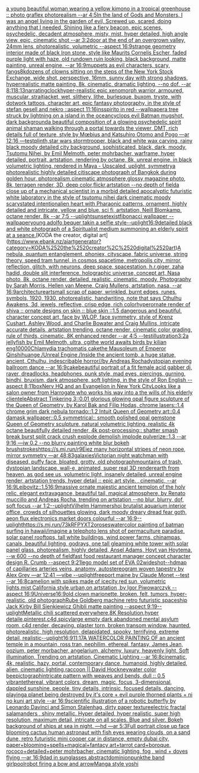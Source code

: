 [a young beautiful woman wearing a yellow kimono in a tropical greenhouse :: photo graflex photorealism --ar 4:5](https://www.ebank.nz/aiartgenerator?category=a%2520young%2520beautiful%2520woman%2520wearing%2520a%2520yellow%2520kimono%2520in%2520a%2520tropical%2520greenhouse%2520%3A%3A%2520photo%2520graflex%2520photorealism%2520--ar%25204%3A5)[In the land of Gods and Monsters, I was an angel living in the garden of evil, Screwed up, scared, doing anything that I needed, Shining like a fiery beacon, epic scenes, psychedelic, decadent atmosphere, misty, mist, hyper detailed, high angle view, epic, cinematic shot --ar 3:2](https://www.ebank.nz/aiartgenerator?category=In%2520the%2520land%2520of%2520Gods%2520and%2520Monsters%2C%2520I%2520was%2520an%2520angel%2520living%2520in%2520the%2520garden%2520of%2520evil%2C%2520Screwed%2520up%2C%2520scared%2C%2520doing%2520anything%2520that%2520I%2520needed%2C%2520Shining%2520like%2520a%2520fiery%2520beacon%2C%2520epic%2520scenes%2C%2520psychedelic%2C%2520decadent%2520atmosphere%2C%2520misty%2C%2520mist%2C%2520hyper%2520detailed%2C%2520high%2520angle%2520view%2C%2520epic%2C%2520cinematic%2520shot%2520--ar%25203%3A2)[door at the end of an overgrown valley, 24mm lens, photorealistic, volumetric --aspect 16:9](https://www.ebank.nz/aiartgenerator?category=door%2520at%2520the%2520end%2520of%2520an%2520overgrown%2520valley%2C%252024mm%2520lens%2C%2520photorealistic%2C%2520volumetric%2520--aspect%252016%3A9)[strange geometry interior made of black Iron stone, style like Maurits Cornelis Escher, faded purple light with haze, old rundown ruin looking, black background, matte painting, unreal engine, --ar 16:9](https://www.ebank.nz/aiartgenerator?category=strange%2520geometry%2520interior%2520made%2520of%2520black%2520Iron%2520stone%2C%2520style%2520like%2520Maurits%2520Cornelis%2520Escher%2C%2520faded%2520purple%2520light%2520with%2520haze%2C%2520old%2520rundown%2520ruin%2520looking%2C%2520black%2520background%2C%2520matte%2520painting%2C%2520unreal%2520engine%2C%2520--ar%252016%3A9)[muppets as evil characters, scary, fangs](https://www.ebank.nz/aiartgenerator?category=muppets%2520as%2520evil%2520characters%2C%2520scary%2C%2520fangs)[8k](https://www.ebank.nz/aiartgenerator?category=8k)[dozens of clowns sitting on the steps of the New York Stock Exchange, wide shot, perspective, 16mm, sunny day with strong shadows, hyperrealistic matte painting, 8k, cinematic, dramatic lighting, --no dof, --ar 8:11](https://www.ebank.nz/aiartgenerator?category=dozens%2520of%2520clowns%2520sitting%2520on%2520the%2520steps%2520of%2520the%2520New%2520York%2520Stock%2520Exchange%2C%2520wide%2520shot%2C%2520perspective%2C%252016mm%2C%2520sunny%2520day%2520with%2520strong%2520shadows%2C%2520hyperrealistic%2520matte%2520painting%2C%25208k%2C%2520cinematic%2C%2520dramatic%2520lighting%2C%2520--no%2520dof%2C%2520--ar%25208%3A11)[8:13](https://www.ebank.nz/aiartgenerator?category=8%3A13)[narrating](https://www.ebank.nz/aiartgenerator?category=narrating)[clock](https://www.ebank.nz/aiartgenerator?category=clock)[hyper-realistic epic xenomorph warrior, armoured, muscular, straitjacket, wet, slithery, lithe, burlesque, buxom, tryste, with dotwork tattoos, character art, epic fantasy photography, in the style of stefan gesell and nekro ::aspect 11:16](https://www.ebank.nz/aiartgenerator?category=hyper-realistic%2520epic%2520xenomorph%2520warrior%2C%2520armoured%2C%2520muscular%2C%2520straitjacket%2C%2520wet%2C%2520slithery%2C%2520lithe%2C%2520burlesque%2C%2520buxom%2C%2520tryste%2C%2520with%2520dotwork%2520tattoos%2C%2520character%2520art%2C%2520epic%2520fantasy%2520photography%2C%2520in%2520the%2520style%2520of%2520stefan%2520gesell%2520and%2520nekro%2520%3A%3Aaspect%252011%3A16)[insspirito in red  --wallpaper](https://www.ebank.nz/aiartgenerator?category=insspirito%2520in%2520red%2520%2520--wallpaper)[a tree struck by lightning on a island in the ocean](https://www.ebank.nz/aiartgenerator?category=a%2520tree%2520struck%2520by%2520lightning%2520on%2520a%2520island%2520in%2520the%2520ocean)[cyclops evil Batman mugshot, dark background](https://www.ebank.nz/aiartgenerator?category=cyclops%2520evil%2520Batman%2520mugshot%2C%2520dark%2520background)[a beautiful composition of a glowing psychedelic spirit animal shaman walking through a portal towards the viewer, DMT,  rich details full of texture, style by Mœbius and Katsuhiro Otomo and Pogo —ar 12:16 —test](https://www.ebank.nz/aiartgenerator?category=a%2520beautiful%2520composition%2520of%2520a%2520glowing%2520psychedelic%2520spirit%2520animal%2520shaman%2520walking%2520through%2520a%2520portal%2520towards%2520the%2520viewer%2C%2520DMT%2C%2520%2520rich%2520details%2520full%2520of%2520texture%2C%2520style%2520by%2520M%C5%93bius%2520and%2520Katsuhiro%2520Otomo%2520and%2520Pogo%2520%E2%80%94ar%252012%3A16%2520%E2%80%94test)[](https://www.ebank.nz/aiartgenerator?category=)[plinth,](https://www.ebank.nz/aiartgenerator?category=plinth%2C)[star wars stormtrooper, black and white wax carving, rainy black moody detailed city background, sophisticated, black, dark, moody, Tsutomu Nihei, by Emil Melmoth, peter mohrbacher, warframe, hyper detailed, portrait, artstation, rendering by octane, 8k, unreal engine, in black volumetric lighting, rendered in Maya - Upscaled, uplight, symmetry](https://www.ebank.nz/aiartgenerator?category=star%2520wars%2520stormtrooper%2C%2520black%2520and%2520white%2520wax%2520carving%2C%2520rainy%2520black%2520moody%2520detailed%2520city%2520background%2C%2520sophisticated%2C%2520black%2C%2520dark%2C%2520moody%2C%2520Tsutomu%2520Nihei%2C%2520by%2520Emil%2520Melmoth%2C%2520peter%2520mohrbacher%2C%2520warframe%2C%2520hyper%2520detailed%2C%2520portrait%2C%2520artstation%2C%2520rendering%2520by%2520octane%2C%25208k%2C%2520unreal%2520engine%2C%2520in%2520black%2520volumetric%2520lighting%2C%2520rendered%2520in%2520Maya%2520-%2520Upscaled%2C%2520uplight%2C%2520symmetry)[a photorealistic highly detailed citiscape photograph of Bangkok during golden hour, photorealism,cinematic atmosphere,glossy magazine photo, 8k, terragen render, 3D, deep color,flickr,artstation  --no depth of field](https://www.ebank.nz/aiartgenerator?category=a%2520photorealistic%2520highly%2520detailed%2520citiscape%2520photograph%2520of%2520Bangkok%2520during%2520golden%2520hour%2C%2520photorealism%2Ccinematic%2520atmosphere%2Cglossy%2520magazine%2520photo%2C%25208k%2C%2520terragen%2520render%2C%25203D%2C%2520deep%2520color%2Cflickr%2Cartstation%2520%2520--no%2520depth%2520of%2520field)[a close up of a mechanical scientist in a morbid detailed apocalyptic futuristic white laboratory in the style of tsutomu nihei dark cinematic moody scary](https://www.ebank.nz/aiartgenerator?category=a%2520close%2520up%2520of%2520a%2520mechanical%2520scientist%2520in%2520a%2520morbid%2520detailed%2520apocalyptic%2520futuristic%2520white%2520laboratory%2520in%2520the%2520style%2520of%2520tsutomu%2520nihei%2520dark%2520cinematic%2520moody%2520scary)[stated intention](https://www.ebank.nz/aiartgenerator?category=stated%2520intention)[alien heart with Pharaonic patterns, ornament, highly detailed and intricate, yellow and blue, sci fi, artstation, Neill Blomkamp, octane render, 8k --ar 7:5 --uplight](https://www.ebank.nz/aiartgenerator?category=alien%2520heart%2520with%2520Pharaonic%2520patterns%2C%2520ornament%2C%2520highly%2520detailed%2520and%2520intricate%2C%2520yellow%2520and%2520blue%2C%2520sci%2520fi%2C%2520artstation%2C%2520Neill%2520Blomkamp%2C%2520octane%2520render%2C%25208k%2520--ar%25207%3A5%2520--uplight)[sunset](https://www.ebank.nz/aiartgenerator?category=sunset)[exist](https://www.ebank.nz/aiartgenerator?category=exist)[fibonacci wallpaper --wallpaper](https://www.ebank.nz/aiartgenerator?category=fibonacci%2520wallpaper%2520--wallpaper)[young adolfo bequer takin a selfie style](https://www.ebank.nz/aiartgenerator?category=young%2520adolfo%2520bequer%2520takin%2520a%2520selfie%2520style)[--uplight](https://www.ebank.nz/aiartgenerator?category=--uplight)[16:9](https://www.ebank.nz/aiartgenerator?category=16%3A9)[detailed black and white photograph of a Spiritualist medium summoning an elderly spirit at a seance.](https://www.ebank.nz/aiartgenerator?category=detailed%2520black%2520and%2520white%2520photograph%2520of%2520a%2520Spiritualist%2520medium%2520summoning%2520an%2520elderly%2520spirit%2520at%2520a%2520seance.)[KODA the creator, digital art](https://www.ebank.nz/aiartgenerator?category=KODA%2520the%2520creator%2C%2520digital%2520art)[A nebula, quantum entanglement, phoniex, cityscape, fabric universe, string theory, speed tram tunnel, in cosmos spacetime, metropolis city, mirror, reflection, glitch, with neurons, deep space, spacestation, h.r.giger, zaha hadid, double slit interference, holographic universe, concept art, Nasa photo, 8k, octane render, detailed, realistic, cinematic, moody, Photography by Sarah Morris, Hellen van Meene, Craig Mullens, artstation, nasa, --ar 16:9](https://www.ebank.nz/aiartgenerator?category=A%2520nebula%2C%2520quantum%2520entanglement%2C%2520phoniex%2C%2520cityscape%2C%2520fabric%2520universe%2C%2520string%2520theory%2C%2520speed%2520tram%2520tunnel%2C%2520in%2520cosmos%2520spacetime%2C%2520metropolis%2520city%2C%2520mirror%2C%2520reflection%2C%2520glitch%2C%2520with%2520neurons%2C%2520deep%2520space%2C%2520spacestation%2C%2520h.r.giger%2C%2520zaha%2520hadid%2C%2520double%2520slit%2520interference%2C%2520holographic%2520universe%2C%2520concept%2520art%2C%2520Nasa%2520photo%2C%25208k%2C%2520octane%2520render%2C%2520detailed%2C%2520realistic%2C%2520cinematic%2C%2520moody%2C%2520Photography%2520by%2520Sarah%2520Morris%2C%2520Hellen%2520van%2520Meene%2C%2520Craig%2520Mullens%2C%2520artstation%2C%2520nasa%2C%2520--ar%252016%3A9)[architecture](https://www.ebank.nz/aiartgenerator?category=architecture)[art](https://www.ebank.nz/aiartgenerator?category=art)[small scrap of paper, wrinkled, burnt edges, runes, symbols, 1920, 1930, photorealistic, handwriting, note that says Cthulhu Awakens, 3d, jewels, reflective, crisp edge, rich color](https://www.ebank.nz/aiartgenerator?category=small%2520scrap%2520of%2520paper%2C%2520wrinkled%2C%2520burnt%2520edges%2C%2520runes%2C%2520symbols%2C%25201920%2C%25201930%2C%2520photorealistic%2C%2520handwriting%2C%2520note%2520that%2520says%2520Cthulhu%2520Awakens%2C%25203d%2C%2520jewels%2C%2520reflective%2C%2520crisp%2520edge%2C%2520rich%2520color)[hyperornate render of shiva :: ornate designs on skin :: blue skin ::1.5 dangerous and beautiful, character concept art, face by WLOP, face symmetry, style of Krenz Cushart, Ashley Wood, and Charlie Bowater and Craig Mullins, intricate accurate details, artstation trending, octane render, cinematic color grading, rule of thirds, cinematic, 8K enhanced render --ar 4:5 --test](https://www.ebank.nz/aiartgenerator?category=hyperornate%2520render%2520of%2520shiva%2520%3A%3A%2520ornate%2520designs%2520on%2520skin%2520%3A%3A%2520blue%2520skin%2520%3A%3A1.5%2520dangerous%2520and%2520beautiful%2C%2520character%2520concept%2520art%2C%2520face%2520by%2520WLOP%2C%2520face%2520symmetry%2C%2520style%2520of%2520Krenz%2520Cushart%2C%2520Ashley%2520Wood%2C%2520and%2520Charlie%2520Bowater%2520and%2520Craig%2520Mullins%2C%2520intricate%2520accurate%2520details%2C%2520artstation%2520trending%2C%2520octane%2520render%2C%2520cinematic%2520color%2520grading%2C%2520rule%2520of%2520thirds%2C%2520cinematic%2C%25208K%2520enhanced%2520render%2520--ar%25204%3A5%2520--test)[illustration](https://www.ebank.nz/aiartgenerator?category=illustration)[3:2](https://www.ebank.nz/aiartgenerator?category=3%3A2)[a jellyfish by Emil Melmoth, ultra, cgi](https://www.ebank.nz/aiartgenerator?category=a%2520jellyfish%2520by%2520Emil%2520Melmoth%2C%2520ultra%2C%2520cgi)[the world awaits birds by kilian eng](https://www.ebank.nz/aiartgenerator?category=the%2520world%2520awaits%2520birds%2520by%2520kilian%2520eng)[10000](https://www.ebank.nz/aiartgenerator?category=10000)[Chlamydia trachomatis cake](https://www.ebank.nz/aiartgenerator?category=Chlamydia%2520trachomatis%2520cake)[the Mausoleum of Emperor Qinshihuange /Unreal Engine /Inside the ancient tomb, a huge statue, ancient, Cthulhu, indescribable horror//by Andreas Rocha](https://www.ebank.nz/aiartgenerator?category=the%2520Mausoleum%2520of%2520Emperor%2520Qinshihuange%2520/Unreal%2520Engine%2520/Inside%2520the%2520ancient%2520tomb%2C%2520a%2520huge%2520statue%2C%2520ancient%2C%2520Cthulhu%2C%2520indescribable%2520horror//by%2520Andreas%2520Rocha)[dystopian evening ballroom dance --ar 16:9](https://www.ebank.nz/aiartgenerator?category=dystopian%2520evening%2520ballroom%2520dance%2520--ar%252016%3A9)[cake](https://www.ebank.nz/aiartgenerator?category=cake)[beautiful portrait of a fit female acid gabber dj, raver, dreadlocks, headphones, punk style, mad eyes, piercings, gurning, bindhi, bruxism, dark atmosphere, soft lighting, in the style of Ron English  --aspect 8:11](https://www.ebank.nz/aiartgenerator?category=beautiful%2520portrait%2520of%2520a%2520fit%2520female%2520acid%2520gabber%2520dj%2C%2520raver%2C%2520dreadlocks%2C%2520headphones%2C%2520punk%2520style%2C%2520mad%2520eyes%2C%2520piercings%2C%2520gurning%2C%2520bindhi%2C%2520bruxism%2C%2520dark%2520atmosphere%2C%2520soft%2520lighting%2C%2520in%2520the%2520style%2520of%2520Ron%2520English%2520%2520--aspect%25208%3A11)[box](https://www.ebank.nz/aiartgenerator?category=box)[Nerv HQ and an Evangelion in New York City](https://www.ebank.nz/aiartgenerator?category=Nerv%2520HQ%2520and%2520an%2520Evangelion%2520in%2520New%2520York%2520City)[Looks like a salon owner from Harrogate who works his way into a the wills of his elderly clientele](https://www.ebank.nz/aiartgenerator?category=Looks%2520like%2520a%2520salon%2520owner%2520from%2520Harrogate%2520who%2520works%2520his%2520way%2520into%2520a%2520the%2520wills%2520of%2520his%2520elderly%2520clientele)[Abstract Tinkering 3::0.01 glorious glowing opal figure sculpture of the Queen of Geometry, by Karol Bak and Filip Hodas, chrome lasers::1.4 chrome grim dark nebula tornado::1.2 Intuit Queen of Geometry art::0.4 damask wallpaper::0.5 symmetrical:: smooth polished opal gemstone Queen of Geometry sculpture, natural volumetric lighting, realistic 4k octane beautifully detailed render, 4k post-processing::  shatter smash  break  burst  split  crack  crush  explode  demolish  implode  pulverize::1.3 --ar 9:16 —iw 0.2 --no blurry painting white blur bokeh brushstrokes](https://www.ebank.nz/aiartgenerator?category=Abstract%2520Tinkering%25203%3A%3A0.01%2520glorious%2520glowing%2520opal%2520figure%2520sculpture%2520of%2520the%2520Queen%2520of%2520Geometry%2C%2520by%2520Karol%2520Bak%2520and%2520Filip%2520Hodas%2C%2520chrome%2520lasers%3A%3A1.4%2520chrome%2520grim%2520dark%2520nebula%2520tornado%3A%3A1.2%2520Intuit%2520Queen%2520of%2520Geometry%2520art%3A%3A0.4%2520damask%2520wallpaper%3A%3A0.5%2520symmetrical%3A%3A%2520smooth%2520polished%2520opal%2520gemstone%2520Queen%2520of%2520Geometry%2520sculpture%2C%2520natural%2520volumetric%2520lighting%2C%2520realistic%25204k%2520octane%2520beautifully%2520detailed%2520render%2C%25204k%2520post-processing%3A%3A%2520%2520shatter%2520smash%2520%2520break%2520%2520burst%2520%2520split%2520%2520crack%2520%2520crush%2520%2520explode%2520%2520demolish%2520%2520implode%2520%2520pulverize%3A%3A1.3%2520--ar%25209%3A16%2520%E2%80%94iw%25200.2%2520--no%2520blurry%2520painting%2520white%2520blur%2520bokeh%2520brushstrokes)[https://s.mj.run/r9Eiez many horizontal stripes of neon rope, mirror symmetry —ar 48:83](https://www.ebank.nz/aiartgenerator?category=https%3A//s.mj.run/r9Eiez%2520many%2520horizontal%2520stripes%2520of%2520neon%2520rope%2C%2520mirror%2520symmetry%2520%E2%80%94ar%252048%3A83)[galaxies](https://www.ebank.nz/aiartgenerator?category=galaxies)[Victorian night watchman with diseased, puffy face, bloated, grotty, old photograph](https://www.ebank.nz/aiartgenerator?category=Victorian%2520night%2520watchman%2520with%2520diseased%2C%2520puffy%2520face%2C%2520bloated%2C%2520grotty%2C%2520old%2520photograph)[mountains of trash, dystopian landscape, wall-e, animated, super real 3D render](https://www.ebank.nz/aiartgenerator?category=mountains%2520of%2520trash%2C%2520dystopian%2520landscape%2C%2520wall-e%2C%2520animated%2C%2520super%2520real%25203D%2520render)[earth from heaven, as god see us, volumetric light, insanely detailed, unreal engine render, artstation trends, hyper detail :: epic art style. , cinematic,  --ar 16:9](https://www.ebank.nz/aiartgenerator?category=earth%2520from%2520heaven%2C%2520as%2520god%2520see%2520us%2C%2520volumetric%2520light%2C%2520insanely%2520detailed%2C%2520unreal%2520engine%2520render%2C%2520artstation%2520trends%2C%2520hyper%2520detail%2520%3A%3A%2520epic%2520art%2520style.%2520%2C%2520cinematic%2C%2520%2520--ar%252016%3A9)[Leibovitz::1.5](https://www.ebank.nz/aiartgenerator?category=Leibovitz%3A%3A1.5)[16:9](https://www.ebank.nz/aiartgenerator?category=16%3A9)[massive ornate majestic ancient templon of the holy relic, elegant extravagance, beautiful tail, magical atmosphere, by Renato muccillo and Andreas Rocha, trending on artstation --no blur, blurry, dof, soft focus --ar 1:2](https://www.ebank.nz/aiartgenerator?category=massive%2520ornate%2520majestic%2520ancient%2520templon%2520of%2520the%2520holy%2520relic%2C%2520elegant%2520extravagance%2C%2520beautiful%2520tail%2C%2520magical%2520atmosphere%2C%2520by%2520Renato%2520muccillo%2520and%2520Andreas%2520Rocha%2C%2520trending%2520on%2520artstation%2520--no%2520blur%2C%2520blurry%2C%2520dof%2C%2520soft%2520focus%2520--ar%25201%3A2)[--uplight](https://www.ebank.nz/aiartgenerator?category=--uplight)[Vilhelm Hammershoi brutalist aquarium interior office, crowds of silhouettes glowing, dark moody dreary dread fear goth, aeon flux electronics market doors colourful --ar 16:9](https://www.ebank.nz/aiartgenerator?category=Vilhelm%2520Hammershoi%2520brutalist%2520aquarium%2520interior%2520office%2C%2520crowds%2520of%2520silhouettes%2520glowing%2C%2520dark%2520moody%2520dreary%2520dread%2520fear%2520goth%2C%2520aeon%2520flux%2520electronics%2520market%2520doors%2520colourful%2520--ar%252016%3A9)[--uplight](https://www.ebank.nz/aiartgenerator?category=--uplight)[<https://s.mj.run/73kRFPYXT2o>](https://www.ebank.nz/aiartgenerator?category=%3Chttps%3A//s.mj.run/73kRFPYXT2o%3E)[roses](https://www.ebank.nz/aiartgenerator?category=roses)[watercolor painting of batman surfing in hawaii](https://www.ebank.nz/aiartgenerator?category=watercolor%2520painting%2520of%2520batman%2520surfing%2520in%2520hawaii)[/imagine a telephoto lens shot of permaculture paradise, solar panel rooftops, tall white buildings, wind power farms, chinampas, canals, beautiful lighting, godrays, one tall gleaming white tower with solar panel glass, photorealism, highly detailed, Ansel Adams, Hoyt van Hoytema, --w 600 --no depth of field](https://www.ebank.nz/aiartgenerator?category=/imagine%2520a%2520telephoto%2520lens%2520shot%2520of%2520permaculture%2520paradise%2C%2520solar%2520panel%2520rooftops%2C%2520tall%2520white%2520buildings%2C%2520wind%2520power%2520farms%2C%2520chinampas%2C%2520canals%2C%2520beautiful%2520lighting%2C%2520godrays%2C%2520one%2520tall%2520gleaming%2520white%2520tower%2520with%2520solar%2520panel%2520glass%2C%2520photorealism%2C%2520highly%2520detailed%2C%2520Ansel%2520Adams%2C%2520Hoyt%2520van%2520Hoytema%2C%2520--w%2520600%2520--no%2520depth%2520of%2520field)[fast food restaurant manager concept character design R. Crumb --aspect 9:21](https://www.ebank.nz/aiartgenerator?category=fast%2520food%2520restaurant%2520manager%2520concept%2520character%2520design%2520R.%2520Crumb%2520--aspect%25209%3A21)[lego model set of EVA 02](https://www.ebank.nz/aiartgenerator?category=lego%2520model%2520set%2520of%2520EVA%252002)[wideshot](https://www.ebank.nz/aiartgenerator?category=wideshot)[--hd](https://www.ebank.nz/aiartgenerator?category=--hd)[map of capillaries arteries veins, anatomy, autostereogram woven tapestry by Alex Grey —ar 12:41 —vibe --uplight](https://www.ebank.nz/aiartgenerator?category=map%2520of%2520capillaries%2520arteries%2520veins%2C%2520anatomy%2C%2520autostereogram%2520woven%2520tapestry%2520by%2520Alex%2520Grey%2520%E2%80%94ar%252012%3A41%2520%E2%80%94vibe%2520--uplight)[freeport maine by Claude Monet --test --ar 16:8](https://www.ebank.nz/aiartgenerator?category=freeport%2520maine%2520by%2520Claude%2520Monet%2520--test%2520--ar%252016%3A8)[camelion with spikes made of ice](https://www.ebank.nz/aiartgenerator?category=camelion%2520with%2520spikes%2520made%2520of%2520ice)[city,red sun, volumetric lights,mist,California style,urban,on artstation ,by Igor Piwowarczyk --aspect 16:9](https://www.ebank.nz/aiartgenerator?category=city%2Cred%2520sun%2C%2520volumetric%2520lights%2Cmist%2CCalifornia%2520style%2Curban%2Con%2520artstation%2520%2Cby%2520Igor%2520Piwowarczyk%2520--aspect%252016%3A9)[Universe](https://www.ebank.nz/aiartgenerator?category=Universe)[16:9](https://www.ebank.nz/aiartgenerator?category=16%3A9)[old clown marionette, broken, felt, tumors, hyper-realistic, old photograph](https://www.ebank.nz/aiartgenerator?category=old%2520clown%2520marionette%2C%2520broken%2C%2520felt%2C%2520tumors%2C%2520hyper-realistic%2C%2520old%2520photograph)[Rube Goldberg machine retro futuristic spaceship Jack Kirby Bill Sienkiewicz Ghibli matte painting --aspect 9:19](https://www.ebank.nz/aiartgenerator?category=Rube%2520Goldberg%2520machine%2520retro%2520futuristic%2520spaceship%2520Jack%2520Kirby%2520Bill%2520Sienkiewicz%2520Ghibli%2520matte%2520painting%2520--aspect%25209%3A19)[--uplight](https://www.ebank.nz/aiartgenerator?category=--uplight)[Metallic chili scattered everywhere,8K Resolution,hyper detaile,pinterest,c4d,spicy](https://www.ebank.nz/aiartgenerator?category=Metallic%2520chili%2520scattered%2520everywhere%2C8K%2520Resolution%2Chyper%2520detaile%2Cpinterest%2Cc4d%2Cspicy)[](https://www.ebank.nz/aiartgenerator?category=)[large empty dark abandoned mental asylum room, c4d render, decaying, plaster torn, broken transom window, haunted, photorealistic, high resolution, delapidated, spooky, terrifying, extreme detail, realistic](https://www.ebank.nz/aiartgenerator?category=large%2520empty%2520dark%2520abandoned%2520mental%2520asylum%2520room%2C%2520c4d%2520render%2C%2520decaying%2C%2520plaster%2520torn%2C%2520broken%2520transom%2520window%2C%2520haunted%2C%2520photorealistic%2C%2520high%2520resolution%2C%2520delapidated%2C%2520spooky%2C%2520terrifying%2C%2520extreme%2520detail%2C%2520realistic)[](https://www.ebank.nz/aiartgenerator?category=)[--uplight](https://www.ebank.nz/aiartgenerator?category=--uplight)[16:9](https://www.ebank.nz/aiartgenerator?category=16%3A9)[11:17](https://www.ebank.nz/aiartgenerator?category=11%3A17)[A WATERCOLOR PAINTING OF an ancient temple in a mountain, ross tran, nephilim, ethereal, fantasy, James Jean, oozium, peter morbacher, angelarium, alchemy, luxury, heavenly light, Soft illumination, Trending on artstation, Cinematic Lighting --ar 16:8](https://www.ebank.nz/aiartgenerator?category=A%2520WATERCOLOR%2520PAINTING%2520OF%2520an%2520ancient%2520temple%2520in%2520a%2520mountain%2C%2520ross%2520tran%2C%2520nephilim%2C%2520ethereal%2C%2520fantasy%2C%2520James%2520Jean%2C%2520oozium%2C%2520peter%2520morbacher%2C%2520angelarium%2C%2520alchemy%2C%2520luxury%2C%2520heavenly%2520light%2C%2520Soft%2520illumination%2C%2520Trending%2520on%2520artstation%2C%2520Cinematic%2520Lighting%2520--ar%252016%3A8)[cinematic, 4k, realistic, hazy, portal, contemporary dance, humanoid, highly detailed, alien, cinematic lighting,](https://www.ebank.nz/aiartgenerator?category=cinematic%2C%25204k%2C%2520realistic%2C%2520hazy%2C%2520portal%2C%2520contemporary%2520dance%2C%2520humanoid%2C%2520highly%2520detailed%2C%2520alien%2C%2520cinematic%2520lighting%2C)[raccoon || David Hockney](https://www.ebank.nz/aiartgenerator?category=raccoon%2520%7C%7C%2520David%2520Hockney)[water color bee](https://www.ebank.nz/aiartgenerator?category=water%2520color%2520bee)[pictograph](https://www.ebank.nz/aiartgenerator?category=pictograph)[intricate pattern with weaves and bends, dull :: 0.5 vibrant](https://www.ebank.nz/aiartgenerator?category=intricate%2520pattern%2520with%2520weaves%2520and%2520bends%2C%2520dull%2520%3A%3A%25200.5%2520vibrant)[ethereal, vibrant colors, dream, magic, focus, 3-dimensional, dappled sunshine, people, tiny details, intrinsic, focused details, dancing, playing](https://www.ebank.nz/aiartgenerator?category=ethereal%2C%2520vibrant%2520colors%2C%2520dream%2C%2520magic%2C%2520focus%2C%25203-dimensional%2C%2520dappled%2520sunshine%2C%2520people%2C%2520tiny%2520details%2C%2520intrinsic%2C%2520focused%2520details%2C%2520dancing%2C%2520playing)[a planet being destroyed by it's core + evil purple thorned plants + ni no kuni art style --ar 16:9](https://www.ebank.nz/aiartgenerator?category=a%2520planet%2520being%2520destroyed%2520by%2520it%27s%2520core%2520%2B%2520evil%2520purple%2520thorned%2520plants%2520%2B%2520ni%2520no%2520kuni%2520art%2520style%2520--ar%252016%3A9)[scientific illustration of a robotic butterfly by Leonardo Davinci and Simon Stalenhag, dirty paper texture](https://www.ebank.nz/aiartgenerator?category=scientific%2520illustration%2520of%2520a%2520robotic%2520butterfly%2520by%2520Leonardo%2520Davinci%2520and%2520Simon%2520Stalenhag%2C%2520dirty%2520paper%2520texture)[electric fractal salamanders , shiny metallic. Hyper detailed, hyper realistic, super high resolution, maximum detail, intricate on all scales. Blue and silver. Bokeh background of ships at sea in night. —hd —ar 5:3](https://www.ebank.nz/aiartgenerator?category=electric%2520fractal%2520salamanders%2520%2C%2520shiny%2520metallic.%2520Hyper%2520detailed%2C%2520hyper%2520realistic%2C%2520super%2520high%2520resolution%2C%2520maximum%2520detail%2C%2520intricate%2520on%2520all%2520scales.%2520Blue%2520and%2520silver.%2520Bokeh%2520background%2520of%2520ships%2520at%2520sea%2520in%2520night.%2520%E2%80%94hd%2520%E2%80%94ar%25205%3A3)[Full portrait close up face blooming cactus human astronaut with fish eyes wearing clouds, on a sand dune, retro futuristic mini cooper car in distance, empty dubai city, paper+blooming+spells+magical+fantacy art+tarrot card+boroque, rococo+detailed+peter mohrbacher, cinematic lighting, fog , wind + doves flying —ar 16:9](https://www.ebank.nz/aiartgenerator?category=Full%2520portrait%2520close%2520up%2520face%2520blooming%2520cactus%2520human%2520astronaut%2520with%2520fish%2520eyes%2520wearing%2520clouds%2C%2520on%2520a%2520sand%2520dune%2C%2520retro%2520futuristic%2520mini%2520cooper%2520car%2520in%2520distance%2C%2520empty%2520dubai%2520city%2C%2520paper%2Bblooming%2Bspells%2Bmagical%2Bfantacy%2520art%2Btarrot%2520card%2Bboroque%2C%2520rococo%2Bdetailed%2Bpeter%2520mohrbacher%2C%2520cinematic%2520lighting%2C%2520fog%2520%2C%2520wind%2520%2B%2520doves%2520flying%2520%E2%80%94ar%252016%3A9)[dad in sunglasses abstract](https://www.ebank.nz/aiartgenerator?category=dad%2520in%2520sunglasses%2520abstract)[dominionpunk](https://www.ebank.nz/aiartgenerator?category=dominionpunk)[the band girlpool](https://www.ebank.nz/aiartgenerator?category=the%2520band%2520girlpool)[robot firing a bow and arrow](https://www.ebank.nz/aiartgenerator?category=robot%2520firing%2520a%2520bow%2520and%2520arrow)[Manga style yoshi](https://www.ebank.nz/aiartgenerator?category=Manga%2520style%2520yoshi)